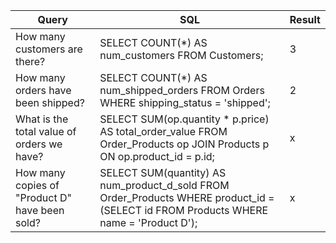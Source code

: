 | Query      | SQL | Result |
| ---| --- | --- |
| How many customers are there? | SELECT COUNT(*) AS num_customers FROM Customers; | 3 |
| How many orders have been shipped? | SELECT COUNT(*) AS num_shipped_orders FROM Orders WHERE shipping_status = 'shipped';| 2 |
| What is the total value of orders we have? | SELECT SUM(op.quantity * p.price) AS total_order_value FROM Order_Products op JOIN Products p ON op.product_id = p.id; | x |
| How many copies of "Product D" have been sold? | SELECT SUM(quantity) AS num_product_d_sold FROM Order_Products WHERE product_id = (SELECT id FROM Products WHERE name = 'Product D'); | x |